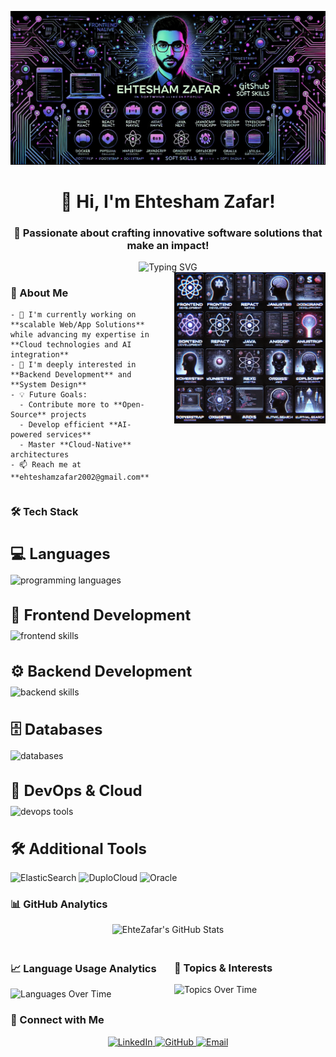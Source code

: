 ![github cover](https://github.com/EhteZafar/EhteZafar/blob/main/assets/banner-img.jpg)

<h1 align="center">👋 Hi, I'm Ehtesham Zafar!</h1>
<h3 align="center">🚀 Passionate about crafting innovative software solutions that make an impact!</h3>

<div align="center">
  <img src="https://readme-typing-svg.herokuapp.com?font=Fira+Code&pause=1000&width=435&lines=Full+Stack+Developer;AI+%26+Cloud+Enthusiast;Open+Source+Contributor" alt="Typing SVG" />
</div>

<div style="display: flex; align-items: flex-start; gap: 20px;">
  <div style="flex: 1;">
    <h3>🌟 About Me</h3>

    - 🔭 I'm currently working on **scalable Web/App Solutions** while advancing my expertise in **Cloud technologies and AI integration**
    - 🌱 I'm deeply interested in **Backend Development** and **System Design**
    - 💡 Future Goals:
      - Contribute more to **Open-Source** projects
      - Develop efficient **AI-powered services**
      - Master **Cloud-Native** architectures
    - 📫 Reach me at **ehteshamzafar2002@gmail.com**
  </div>
  
  <div style="flex: 1;">
    <img src="https://raw.githubusercontent.com/EhteZafar/EhteZafar/refs/heads/main/assets/skills-img.webp" alt="My Skills" />
  </div>
</div>

### 🛠️ Tech Stack

<h3 align="left" style="font-size: 24px; margin-bottom: 10px;">💻 Languages</h3>
<img src="https://skillicons.dev/icons?i=js,ts,python,java" alt="programming languages" />

<h3 align="left" style="font-size: 24px; margin-bottom: 10px;">🎨 Frontend Development</h3>
<img src="https://skillicons.dev/icons?i=react,nextjs,angular,html,css,tailwind,bootstrap" alt="frontend skills" />

<h3 align="left" style="font-size: 24px; margin-bottom: 10px;">⚙️ Backend Development</h3>
<img src="https://skillicons.dev/icons?i=nodejs,express,nestjs,flask,fastapi" alt="backend skills" />

<h3 align="left" style="font-size: 24px; margin-bottom: 10px;">🗄️ Databases</h3>
<img src="https://skillicons.dev/icons?i=postgres,mongodb,mysql,redis,firebase" alt="databases" />

<h3 align="left" style="font-size: 24px; margin-bottom: 10px;">🚀 DevOps & Cloud</h3>
<img src="https://skillicons.dev/icons?i=docker,kubernetes,aws,azure,linux,git" alt="devops tools" />

<h3 align="left" style="font-size: 24px; margin-bottom: 10px;">🛠️ Additional Tools</h3>

![ElasticSearch](https://img.shields.io/badge/-ElasticSearch-005571?style=for-the-badge&logo=elasticsearch&logoColor=white)
![DuploCloud](https://img.shields.io/badge/-DuploCloud-0052CC?style=for-the-badge&logoColor=white)
![Oracle](https://img.shields.io/badge/-Oracle-F80000?style=for-the-badge&logo=oracle&logoColor=white)

### 📊 GitHub Analytics

<div align="center">
  <img src="https://stats.quira.sh/EhteZafar/github?theme=dark" alt="EhteZafar's GitHub Stats" />
</div>

<div style="display: flex; align-items: flex-start; gap: 20px; margin: 20px 0;">
  <div style="flex: 1;">
    <h3>📈 Language Usage Analytics</h3>
    <img src="https://stats.quira.sh/EhteZafar/languages-over-time?theme=dark" alt="Languages Over Time" width="100%" />
  </div>
  
  <div style="flex: 1;">
    <h3>🎯 Topics & Interests</h3>
    <img src="https://stats.quira.sh/EhteZafar/topics-over-time?theme=dark" alt="Topics Over Time" width="100%" />
  </div>
</div>

### 🤝 Connect with Me

<div align="center">
  <a href="https://www.linkedin.com/in/muhammad-ehtesham-uz-zafar-zafar-8a500821b/">
    <img src="https://img.shields.io/badge/-LinkedIn-0077B5?style=for-the-badge&logo=linkedin&logoColor=white" alt="LinkedIn" />
  </a>
  <a href="https://github.com/EhteZafar">
    <img src="https://img.shields.io/badge/-GitHub-181717?style=for-the-badge&logo=github&logoColor=white" alt="GitHub" />
  </a>
  <a href="mailto:ehteshamzafar2002@gmail.com">
    <img src="https://img.shields.io/badge/-Email-D14836?style=for-the-badge&logo=gmail&logoColor=white" alt="Email" />
  </a>
</div>

 
